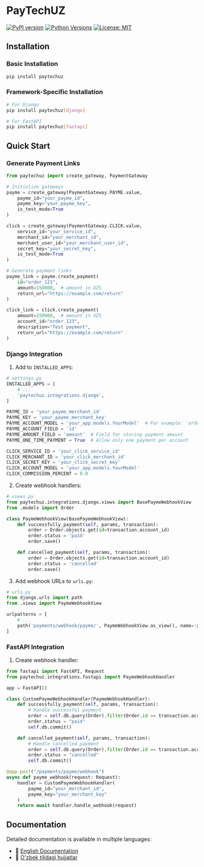 # PayTechUZ

[![PyPI version](https://badge.fury.io/py/paytechuz.svg)](https://badge.fury.io/py/paytechuz)
[![Python Versions](https://img.shields.io/pypi/pyversions/paytechuz.svg)](https://pypi.org/project/paytechuz/)
[![License: MIT](https://img.shields.io/badge/License-MIT-yellow.svg)](https://opensource.org/licenses/MIT)
## Installation

### Basic Installation

```bash
pip install paytechuz
```

### Framework-Specific Installation

```bash
# For Django
pip install paytechuz[django]

# For FastAPI
pip install paytechuz[fastapi]
```

## Quick Start

### Generate Payment Links

```python
from paytechuz import create_gateway, PaymentGateway

# Initialize gateways
payme = create_gateway(PaymentGateway.PAYME.value,
    payme_id="your_payme_id",
    payme_key="your_payme_key",
    is_test_mode=True
)

click = create_gateway(PaymentGateway.CLICK.value,
    service_id="your_service_id",
    merchant_id="your_merchant_id",
    merchant_user_id="your_merchant_user_id",
    secret_key="your_secret_key",
    is_test_mode=True
)

# Generate payment links
payme_link = payme.create_payment(
    id="order_123",
    amount=150000,  # amount in UZS
    return_url="https://example.com/return"
)

click_link = click.create_payment(
    amount=150000,  # amount in UZS
    account_id="order_123",
    description="Test payment",
    return_url="https://example.com/return"
)
```

### Django Integration

1. Add to `INSTALLED_APPS`:

```python
# settings.py
INSTALLED_APPS = [
    # ...
    'paytechuz.integrations.django',
]

PAYME_ID = 'your_payme_merchant_id'
PAYME_KEY = 'your_payme_merchant_key'
PAYME_ACCOUNT_MODEL = 'your_app.models.YourModel'  # For example: 'orders.models.Order'
PAYME_ACCOUNT_FIELD = 'id'
PAYME_AMOUNT_FIELD = 'amount'  # Field for storing payment amount
PAYME_ONE_TIME_PAYMENT = True  # Allow only one payment per account

CLICK_SERVICE_ID = 'your_click_service_id'
CLICK_MERCHANT_ID = 'your_click_merchant_id'
CLICK_SECRET_KEY = 'your_click_secret_key'
CLICK_ACCOUNT_MODEL = 'your_app.models.YourModel'
CLICK_COMMISSION_PERCENT = 0.0
```

2. Create webhook handlers:

```python
# views.py
from paytechuz.integrations.django.views import BasePaymeWebhookView
from .models import Order

class PaymeWebhookView(BasePaymeWebhookView):
    def successfully_payment(self, params, transaction):
        order = Order.objects.get(id=transaction.account_id)
        order.status = 'paid'
        order.save()

    def cancelled_payment(self, params, transaction):
        order = Order.objects.get(id=transaction.account_id)
        order.status = 'cancelled'
        order.save()
```

3. Add webhook URLs to `urls.py`:

```python
# urls.py
from django.urls import path
from .views import PaymeWebhookView

urlpatterns = [
    # ...
    path('payments/webhook/payme/', PaymeWebhookView.as_view(), name='payme_webhook'),
]
```

### FastAPI Integration

1. Create webhook handler:

```python
from fastapi import FastAPI, Request
from paytechuz.integrations.fastapi import PaymeWebhookHandler

app = FastAPI()

class CustomPaymeWebhookHandler(PaymeWebhookHandler):
    def successfully_payment(self, params, transaction):
        # Handle successful payment
        order = self.db.query(Order).filter(Order.id == transaction.account_id).first()
        order.status = "paid"
        self.db.commit()

    def cancelled_payment(self, params, transaction):
        # Handle cancelled payment
        order = self.db.query(Order).filter(Order.id == transaction.account_id).first()
        order.status = "cancelled"
        self.db.commit()

@app.post("/payments/payme/webhook")
async def payme_webhook(request: Request):
    handler = CustomPaymeWebhookHandler(
        payme_id="your_merchant_id",
        payme_key="your_merchant_key"
    )
    return await handler.handle_webhook(request)
```

## Documentation

Detailed documentation is available in multiple languages:

- 📖 [English Documentation](docs/en/index.md)
- 📖 [O'zbek tilidagi hujjatlar](docs/uz/index.md)
